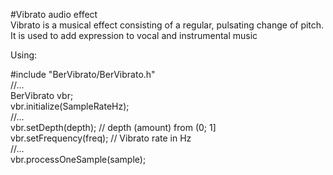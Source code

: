 #Vibrato audio effect   
Vibrato is a musical effect consisting of a regular, pulsating change of pitch. It is used to add expression to vocal and instrumental music   

Using:  
  
\#include "BerVibrato/BerVibrato.h"    
//...  
BerVibrato vbr;  
vbr.initialize(SampleRateHz);  
//...  
vbr.setDepth(depth); // depth (amount) from (0; 1]  
vbr.setFrequency(freq); // Vibrato rate in Hz  
//...  
vbr.processOneSample(sample);  
